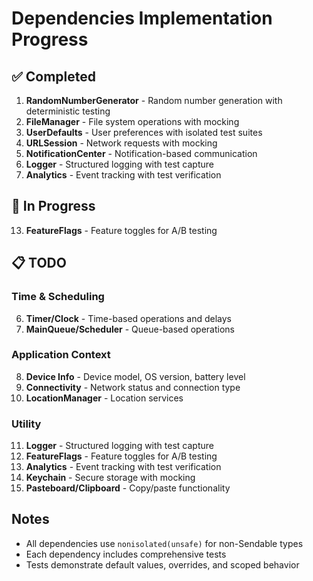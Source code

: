 # Dependencies Implementation Progress

## ✅ Completed

1. **RandomNumberGenerator** - Random number generation with deterministic testing
2. **FileManager** - File system operations with mocking
3. **UserDefaults** - User preferences with isolated test suites
4. **URLSession** - Network requests with mocking
5. **NotificationCenter** - Notification-based communication
11. **Logger** - Structured logging with test capture
12. **Analytics** - Event tracking with test verification

## 🚧 In Progress

13. **FeatureFlags** - Feature toggles for A/B testing

## 📋 TODO

### Time & Scheduling
6. **Timer/Clock** - Time-based operations and delays
7. **MainQueue/Scheduler** - Queue-based operations

### Application Context
8. **Device Info** - Device model, OS version, battery level
9. **Connectivity** - Network status and connection type
10. **LocationManager** - Location services

### Utility
11. **Logger** - Structured logging with test capture
12. **FeatureFlags** - Feature toggles for A/B testing
13. **Analytics** - Event tracking with test verification
14. **Keychain** - Secure storage with mocking
15. **Pasteboard/Clipboard** - Copy/paste functionality

## Notes

- All dependencies use `nonisolated(unsafe)` for non-Sendable types
- Each dependency includes comprehensive tests
- Tests demonstrate default values, overrides, and scoped behavior
